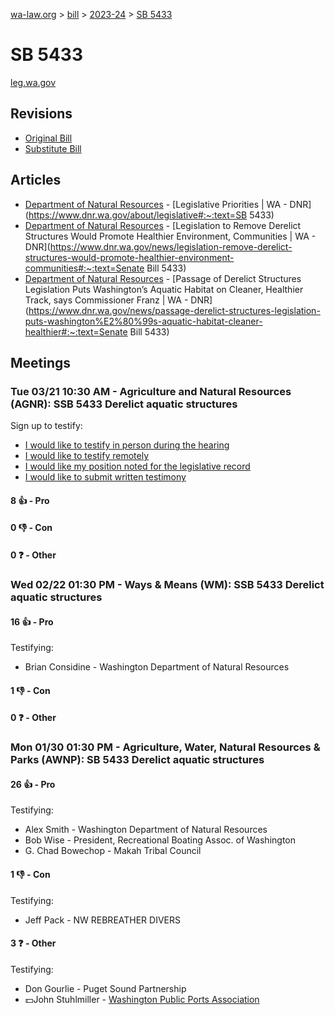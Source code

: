 [wa-law.org](/) > [bill](/bill/) > [2023-24](/bill/2023-24/) > [SB 5433](/bill/2023-24/sb/5433/)

# SB 5433
[leg.wa.gov](https://app.leg.wa.gov/billsummary?BillNumber=5433&Year=2023&Initiative=false)

## Revisions
* [Original Bill](1/)
* [Substitute Bill](S/)

## Articles
* [Department of Natural Resources](/org/department_of_natural_resources/) - [Legislative Priorities | WA - DNR](https://www.dnr.wa.gov/about/legislative#:~:text=SB 5433)
* [Department of Natural Resources](/org/department_of_natural_resources/) - [Legislation to Remove Derelict Structures Would Promote Healthier Environment, Communities | WA - DNR](https://www.dnr.wa.gov/news/legislation-remove-derelict-structures-would-promote-healthier-environment-communities#:~:text=Senate Bill 5433)
* [Department of Natural Resources](/org/department_of_natural_resources/) - [Passage of Derelict Structures Legislation Puts Washington’s Aquatic Habitat on Cleaner, Healthier Track, says Commissioner Franz | WA - DNR](https://www.dnr.wa.gov/news/passage-derelict-structures-legislation-puts-washington%E2%80%99s-aquatic-habitat-cleaner-healthier#:~:text=Senate Bill 5433)

## Meetings
### Tue 03/21 10:30 AM - Agriculture and Natural Resources (AGNR): SSB 5433 Derelict aquatic structures
Sign up to testify:
* [I would like to testify in person during the hearing](https://app.leg.wa.gov/csi/Testifier/Add?chamber=House&mId=31065&aId=153676&caId=22313&tId=1)
* [I would like to testify remotely](https://app.leg.wa.gov/csi/Testifier/Add?chamber=House&mId=31065&aId=153676&caId=22313&tId=2)
* [I would like my position noted for the legislative record](https://app.leg.wa.gov/csi/Testifier/Add?chamber=House&mId=31065&aId=153676&caId=22313&tId=3)
* [I would like to submit written testimony](https://app.leg.wa.gov/csi/Testifier/Add?chamber=House&mId=31065&aId=153676&caId=22313&tId=4)

#### 8 👍 - Pro

#### 0 👎 - Con

#### 0 ❓ - Other

### Wed 02/22 01:30 PM - Ways & Means (WM): SSB 5433 Derelict aquatic structures
#### 16 👍 - Pro
Testifying:
* Brian Considine - Washington Department of Natural Resources

#### 1 👎 - Con

#### 0 ❓ - Other

### Mon 01/30 01:30 PM - Agriculture, Water, Natural Resources & Parks (AWNP): SB 5433 Derelict aquatic structures
#### 26 👍 - Pro
Testifying:
* Alex Smith - Washington Department of Natural Resources
* Bob Wise - President, Recreational Boating Assoc. of Washington
* G. Chad Bowechop - Makah Tribal Council

#### 1 👎 - Con
Testifying:
* Jeff Pack - NW REBREATHER DIVERS

#### 3 ❓ - Other
Testifying:
* Don Gourlie - Puget Sound Partnership
* 💵John Stuhlmiller - [Washington Public Ports Association](/org/washington_public_ports_association/)
